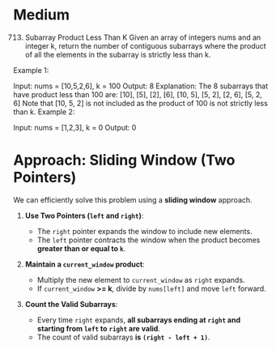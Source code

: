 # **Medium**
713. Subarray Product Less Than K
Given an array of integers nums and an integer k, return the number of contiguous subarrays where the product of all the elements in the subarray is strictly less than k.

Example 1:

Input: nums = [10,5,2,6], k = 100
Output: 8
Explanation: The 8 subarrays that have product less than 100 are:
[10], [5], [2], [6], [10, 5], [5, 2], [2, 6], [5, 2, 6]
Note that [10, 5, 2] is not included as the product of 100 is not strictly less than k.
Example 2:

Input: nums = [1,2,3], k = 0
Output: 0

# **Approach: Sliding Window (Two Pointers)**
We can efficiently solve this problem using a **sliding window** approach.

1. **Use Two Pointers (`left` and `right`)**:
   - The `right` pointer expands the window to include new elements.
   - The `left` pointer contracts the window when the product becomes **greater than or equal to `k`**.

2. **Maintain a `current_window` product**:
   - Multiply the new element to `current_window` as `right` expands.
   - If `current_window` **>= k**, divide by `nums[left]` and move `left` forward.

3. **Count the Valid Subarrays**:
   - Every time `right` expands, **all subarrays ending at `right` and starting from `left` to `right` are valid**.
   - The count of valid subarrays **is `(right - left + 1)`**.
